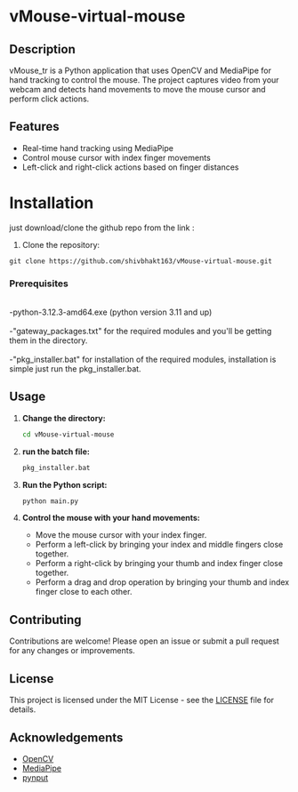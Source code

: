 # vMouse-virtual-mouse
## Description

vMouse_tr is a Python application that uses OpenCV and MediaPipe for hand tracking to control the mouse. The project captures video from your webcam and detects hand movements to move the mouse cursor and perform click actions.

## Features

- Real-time hand tracking using MediaPipe
- Control mouse cursor with index finger movements
- Left-click and right-click actions based on finger distances

<h1>Installation</h1>

just download/clone the github repo from the link : 
<ol>
    <li>Clone the repository:</li>
</ol>

<pre><code>git clone https://github.com/shivbhakt163/vMouse-virtual-mouse.git
</code></pre>


### Prerequisites
<br>
-python-3.12.3-amd64.exe (python version 3.11 and up)
</br>
<br>
-"gateway_packages.txt" for the required modules and you'll be getting them in the directory.
</br>
<br>
-"pkg_installer.bat" for installation of the required modules, installation is simple just run the pkg_installer.bat.
</br>

## Usage

1. **Change the directory:**
   ```sh
   cd vMouse-virtual-mouse
   ```

2. **run the batch file:**
   ```sh
   pkg_installer.bat
   ``` 

3. **Run the Python script:**

    ```sh
    python main.py
    ```

4. **Control the mouse with your hand movements:**
    - Move the mouse cursor with your index finger.
    - Perform a left-click by bringing your index and middle fingers close together.
    - Perform a right-click by bringing your thumb and index finger close together.
    - Perform a drag and drop operation by bringing your thumb and index finger close to each other.

## Contributing

Contributions are welcome! Please open an issue or submit a pull request for any changes or improvements.

## License

This project is licensed under the MIT License - see the [LICENSE](LICENSE) file for details.

## Acknowledgements

- [OpenCV](https://opencv.org/)
- [MediaPipe](https://mediapipe.dev/)
- [pynput](https://pypi.org/project/pynput/)

